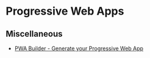 # Progressive Web Apps

## Miscellaneous

* [PWA Builder - Generate your Progressive Web App](https://www.pwabuilder.com/)

